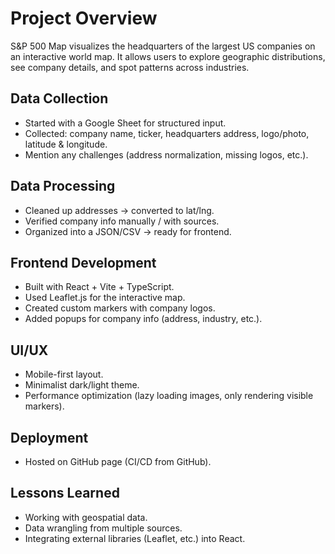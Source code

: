 # Project Overview

S&P 500 Map visualizes the headquarters of the largest US companies on an interactive world map. It allows users to explore geographic distributions, see company details, and spot patterns across industries.

## Data Collection

* Started with a Google Sheet for structured input.
* Collected: company name, ticker, headquarters address, logo/photo, latitude & longitude.
* Mention any challenges (address normalization, missing logos, etc.).

## Data Processing

* Cleaned up addresses → converted to lat/lng.
* Verified company info manually / with sources.
* Organized into a JSON/CSV → ready for frontend.

## Frontend Development

* Built with React + Vite + TypeScript.
* Used Leaflet.js for the interactive map.
* Created custom markers with company logos.
* Added popups for company info (address, industry, etc.).

## UI/UX

* Mobile-first layout.
* Minimalist dark/light theme.
* Performance optimization (lazy loading images, only rendering visible markers).

## Deployment

* Hosted on GitHub page (CI/CD from GitHub).

## Lessons Learned

* Working with geospatial data.
* Data wrangling from multiple sources.
* Integrating external libraries (Leaflet, etc.) into React.
